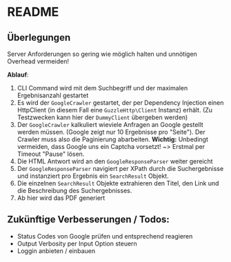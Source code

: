 # README
## Überlegungen
Server Anforderungen so gering wie möglich halten und unnötigen Overhead vermeiden!

**Ablauf**:  
1. CLI Command wird mit dem Suchbegriff und der maximalen Ergebnisanzahl gestartet
2. Es wird der ``GoogleCrawler`` gestartet, der per Dependency Injection  einen HttpClient (in diesem Fall eine ``GuzzleHttp\Client`` Instanz) erhält. 
(Zu Testzwecken kann hier der ``DummyClient`` übergeben werden)
3. Der ``GoogleCrawler`` kalkuliert wieviele Anfragen an Google gestellt werden müssen. 
(Google zeigt nur 10 Ergebnisse pro "Seite"). 
Der Crawler muss also die Paginierung abarbeiten. 
**Wichtig:** Unbedingt vermeiden, dass Google uns ein Captcha vorsetzt! ~> Erstmal per Timeout "Pause" lösen.
4. Die HTML Antwort wird an den ``GoogleResponseParser`` weiter gereicht
5. Der ``GoogleResponseParser`` navigiert per XPath durch die Suchergebnisse und instanziert pro Ergebnis ein ``SearchResult`` Objekt.
6. Die einzelnen ``SearchResult`` Objekte extrahieren den Titel, den Link und die Beschreibung des Suchergebnisses.
7. Ab hier wird das PDF generiert 


## Zukünftige Verbesserungen / Todos:
- Status Codes von Google prüfen und entsprechend reagieren
- Output Verbosity per Input Option steuern
- Loggin anbieten / einbauen
